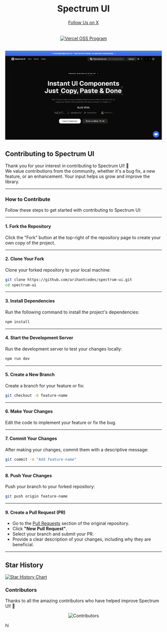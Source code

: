 <div align="center">
  <h1>Spectrum UI</h1>
<a href="https://x.com/arihantCodes">
Follow Us on X
</a>
  
</div>
<div align="center">
<br />
<br />
<a href="https://vercel.com/oss">
  <img alt="Vercel OSS Program" src="https://vercel.com/oss/program-badge.svg" />
</a>
</div>
<br />


![ui.spectrumhq.in](public/og.png)


## Contributing to Spectrum UI

Thank you for your interest in contributing to Spectrum UI! 🎉  
We value contributions from the community, whether it's a bug fix, a new feature, or an enhancement. Your input helps us grow and improve the library.

---

### How to Contribute

Follow these steps to get started with contributing to Spectrum UI:

---

#### 1. **Fork the Repository**

Click the "Fork" button at the top-right of the repository page to create your own copy of the project.

---

#### 2. **Clone Your Fork**

Clone your forked repository to your local machine:

```bash
git clone https://github.com/arihantcodes/spectrum-ui.git
cd spectrum-ui
```

---

#### 3. **Install Dependencies**

Run the following command to install the project's dependencies:

```bash
npm install
```

---

#### 4. **Start the Development Server**

Run the development server to test your changes locally:

```bash
npm run dev
```

---

#### 5. **Create a New Branch**

Create a branch for your feature or fix:

```bash
git checkout -b feature-name
```

---

#### 6. **Make Your Changes**

Edit the code to implement your feature or fix the bug.

---

#### 7. **Commit Your Changes**

After making your changes, commit them with a descriptive message:

```bash
git commit -m "Add feature-name"
```

---

#### 8. **Push Your Changes**

Push your branch to your forked repository:

```bash
git push origin feature-name
```

---

#### 9. **Create a Pull Request (PR)**

- Go to the [Pull Requests](https://github.com/your-username/spectrum-ui/pulls) section of the original repository.
- Click **"New Pull Request"**.
- Select your branch and submit your PR.
- Provide a clear description of your changes, including why they are beneficial.

---





## Star History

[![Star History Chart](https://api.star-history.com/svg?repos=arihantcodes/spectrum-ui&type=Date)](https://www.star-history.com/#arihantcodes/spectrum-ui&Date)


### Contributors

Thanks to all the amazing contributors who have helped improve Spectrum UI! 💖

<div align="center">

![Contributors](https://contributors-img.web.app/image?repo=arihantcodes/spectrum-ui)

</div>



hi


